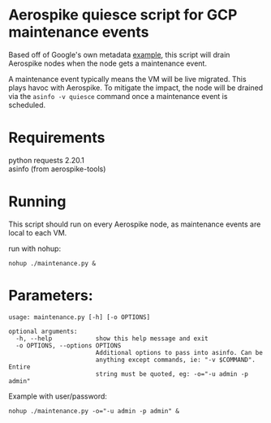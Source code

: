 # Aerospike quiesce script for GCP maintenance events

Based off of Google's own metadata [example](https://github.com/GoogleCloudPlatform/python-docs-samples/blob/master/compute/metadata/main.py),
this script will drain Aerospike nodes when the node gets a maintenance event.

A maintenance event typically means the VM will be live migrated. This plays havoc with Aerospike.
To mitigate the impact, the node will be drained via the `asinfo -v quiesce` command once a maintenance event is scheduled.

# Requirements

python requests 2.20.1  
asinfo (from aerospike-tools)


# Running

This script should run on every Aerospike node, as maintenance events are local to each VM.

run with nohup:

```
nohup ./maintenance.py & 
```

# Parameters:

```
usage: maintenance.py [-h] [-o OPTIONS]

optional arguments:
  -h, --help            show this help message and exit
  -o OPTIONS, --options OPTIONS
                        Additional options to pass into asinfo. Can be
                        anything except commands, ie: "-v $COMMAND". Entire
                        string must be quoted, eg: -o="-u admin -p admin"
```


Example with user/password:

```
nohup ./maintenance.py -o="-u admin -p admin" & 
```
